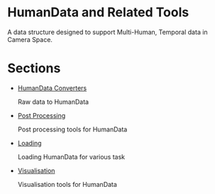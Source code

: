 # HumanData and Related Tools
A data structure designed to support Multi-Human, Temporal data in Camera Space.

# Sections
- [HumanData Converters](#humandata)

  Raw data to HumanData

- [Post Processing](#post-processing)

  Post processing tools for HumanData

- [Loading](#loading)

  Loading HumanData for various task

- [Visualisation](#visualisation)

    Visualisation tools for HumanData
